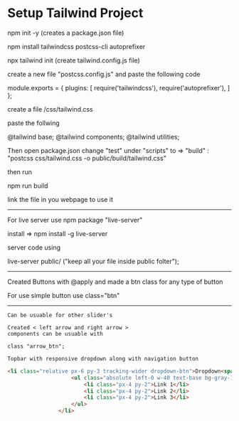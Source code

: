 # Setup Tailwind Project

npm init -y (creates a package.json file)

npm install tailwindcss postcss-cli autoprefixer

npx tailwind init (create tailwind.config.js file)

create a new file "postcss.config.js" and paste the following code

module.exports = {
    plugins: [
        require('tailwindcss'),
        require('autoprefixer'),
    ]
};

create a file /css/tailwind.css

paste the follwing

@tailwind base;
@tailwind components;
@tailwind utilities;

Then open package.json
change "test" under "scripts" to => "build" : "postcss css/tailwind.css -o public/build/tailwind.css"

then run

npm run build

link the file in you webpage to use it


--------

For live server use npm package "live-server"

install => npm install -g live-server

server code using

live-server public/ ("keep all your file inside public folter");


-------------
<!-- Button -->
Created Buttons with @apply and made a btn class for any type of button

For use simple button use
class="btn"

-----------
<!-- Slider js -->
```Dot_cicle created in css/tailwind.js
Can be usuable for other slider's

Created < left arrow and right arrow >
components can be usuable with 

class "arrow_btn";
```

```
Topbar with responsive dropdown along with navigation button
```
```html 
<li class="relative px-6 py-3 tracking-wider dropdown-btn">Dropdown<span></span>
                    <ul class="absolute left-0 w-40 text-base bg-gray-100 dropdown-cont">
                        <li class="px-4 py-2">Link 1</li>
                        <li class="px-4 py-2">Link 2</li>
                        <li class="px-4 py-2">Link 3</li>
                    </ul>
                </li>
```

